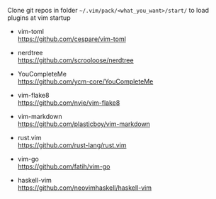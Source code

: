 Clone git repos in folder `~/.vim/pack/<what_you_want>/start/` to load plugins at vim startup

- vim-toml  
https://github.com/cespare/vim-toml

- nerdtree  
https://github.com/scrooloose/nerdtree

- YouCompleteMe  
https://github.com/ycm-core/YouCompleteMe

- vim-flake8  
https://github.com/nvie/vim-flake8

- vim-markdown  
https://github.com/plasticboy/vim-markdown

- rust.vim  
https://github.com/rust-lang/rust.vim

- vim-go  
https://github.com/fatih/vim-go

- haskell-vim  
https://github.com/neovimhaskell/haskell-vim
